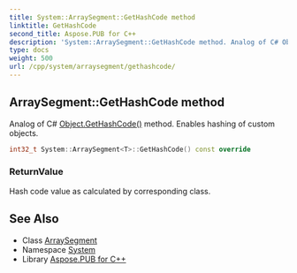 ```yaml
---
title: System::ArraySegment::GetHashCode method
linktitle: GetHashCode
second_title: Aspose.PUB for C++
description: 'System::ArraySegment::GetHashCode method. Analog of C# Object.GetHashCode() method. Enables hashing of custom objects in C++.'
type: docs
weight: 500
url: /cpp/system/arraysegment/gethashcode/
---
```

## ArraySegment::GetHashCode method


Analog of C# [Object.GetHashCode()](../../object/gethashcode/) method. Enables hashing of custom objects.

```cpp
int32_t System::ArraySegment<T>::GetHashCode() const override
```


### ReturnValue

Hash code value as calculated by corresponding class.

## See Also

* Class [ArraySegment](../)
* Namespace [System](../../)
* Library [Aspose.PUB for C++](../../../)
